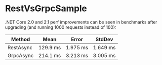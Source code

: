 # RestVsGrpcSample

.NET Core 2.0 and 2.1 perf improvements can be seen in benchmarks after upgrading (and running 1000 requests instead of 100):

|    Method |     Mean |    Error |   StdDev |
|---------- |----------|----------|----------|
| RestAsync | 129.9 ms | 1.975 ms | 1.649 ms |
| GrpcAsync | 214.1 ms | 3.213 ms | 3.005 ms |
